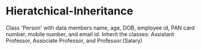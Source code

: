 # Hieratchical-Inheritance
Class 'Person' with data members name, age, DOB, employee id, PAN card number, mobile number, and email id. Inherit the classes: Assistant Professor, Associate Professor, and Professor.(Salary)
